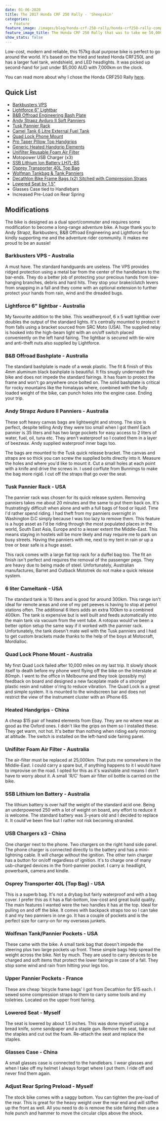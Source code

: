 ```yaml
---
date: 01-06-2020
title: The 2017 Honda CRF 250 Rally - 'Sheepskin'
categories:
  - Feature
feature_image: /images/blog/honda-crf-250-rally/honda-crf250-rally-complete-cover
feature_image_title: The Honda CRF 250 Rally that was to take me 50,000km from Melbourne to London
show_stats: false
---
```

<p>
Low-cost, modern and reliable, this 157kg dual purpose bike is perfect to go around the world. It's based on the tried and tested Honda CRF250L and has a larger fuel tank, windshield, and LED headlights. It was picked up second-hand for just under $5,000 AUD with 7,000km on the clock.
</p>
<p>
You can read more about why I chose the Honda CRF250 Rally <a href="/bikes/2020/05/26/why-the-250-rally/">here</a>.
</p>

<h2>Quick List</h2>

<ul>
  <li>
    <a href="{% post_url 2020-06-05-barkbusters-vps %}">
      Barkbusters VPS
    </a>
  </li>
  <li>
    <a href="{% post_url 2020-06-19-lightforce-lightbar %}">
      Lightforce 6" Lightbar
    </a>
  </li>
  <li>
    <a href="{% post_url 2020-06-24-bb-offroad-bashplate %}">
      B&B Offroad Engineering Bash Plate
    </a>
  </li>
  <li>
    <a href="{% post_url 2020-06-24-andy-strapz-avduro-II %}">
      Andy Strapz Avduro II Soft Panniers
    </a>
  </li>
  <li>
    <a href="{% post_url 2020-06-22-tusk-pannier-rack %}">
      Tusk Pannier Rack
    </a> 
  </li>
  <li>
    <a href="{% post_url 2020-06-16-camel-tank %}">
      Camel Tank 6 Litre External Fuel Tank
    </a>
  </li>
  <li>
    <a href="{% post_url 2020-07-04-quad-lock %}">
      Quad Lock Phone Mount
    </a>
  </li>
  <li>
      <a href="{% post_url 2020-07-05-pro-taper-grips %}">
        Pro Taper Pillow Top Handgrips
      </a>
  </li>
  <li>
    <a href="{% post_url 2020-07-13-heated-handgrips %}">
      Generic Heated Handgrip Elements
    </a>
  </li>
  <li>
    <a href="{% post_url 2020-07-16-foam-air-filter %}">
      Unifilter Reusable Foam Air Filter
    </a>
  </li>
  <li>Motopower USB Charger (x3)</li>
  <li>
    <a href="{% post_url 2020-07-16-lithium-ion-battery %}">
      SSB Lithium Ion Battery LH7L-BS
    </a>
  </li>
  <li>
    <a href="{% post_url 2020-06-03-osprey-transporter %}">
      Osprey Transporter 40L Top Bag
    </a>
  </li>
  <li>
    <a href="{% post_url 2020-07-20-front-tank-panniers %}">
      Wolfman Tankbag & Tank Panniers
    </a>
  </li>
  <li>
    <a href="{% post_url 2020-07-20-front-pannier-pockets %}">
      Decathlon Bike Frame Bags (x2) Sitched with Compression Straps
    </a>
  </li>
  <li>
    <a href="{% post_url 2020-07-14-lowered-seat %}">
      Lowered Seat by 1.5"
    </a>
  </li>
  <li>Glasses Case tied to Handlebars</li>
  <li>Increased Pre-Load on Rear Spring</li>
</ul>

<h2>Modifications</h2>
The bike is designed as a dual sport/commuter and requires some modification to become a long-range adventure bike. A huge thank you to Andy Strapz, Barkbusters, B&B Offroad Engineering and Lightforce for kindly supporting me and the adventure rider community. It makes me proud to be an aussie! 

<h3>Barkbusters VPS - Australia</h3>
<p>
A must have. The standard handguards are useless. The VPS provides ridged protection using a metal bar from the center of the handlebars to the bar-ends. They do a better job of protecting your precious hands from low-hanging branches, debris and hard hits. They stop your brake/clutch levers from snapping in a fall and they come with an optional extension to further protect your hands from rain, wind and the dreaded bugs.
</p>

<h3>Lightforce 6" lightbar - Australia</h3>
<p>
My favourite addition to the bike. This weatherproof, 6 x 5 watt lightbar over doubles the output of the standard lights. It's centrally mounted to protect it from falls using a bracket sourced from SRC Moto (USA). The supplied relay is hooked into the high-beam light with an on/off switch placed conveniently on the left hand fairing. The lightbar is secured with tie-wire and anti-theft nuts also supplied by Lightforce.
</p>

<h3>B&B Offroad Bashplate - Australia</h3>
<p>
The standard bashplate is made of a weak plastic. The fit & finish of this 4mm aluminum black bashplate is beautiful. It fits snugly underneath the bike and does not impede the standard fairings. It has foam to protect the frame and won't go anywhere once bolted on. The solid bashplate is critical for rocky mountains like the himalayas where, combined with the fully loaded weight of the bike, can punch holes into the engine case. Ending your trip.
</p>

<h3>Andy Strapz Avduro II Panniers - Australia</h3>
<p>
These soft heavy canvas bags are lightweight and strong. The size is perfect, despite telling Andy they were too small when I got them! Each pannier is 35 liters and has two large pockets for easy access to 2 liters of water, fuel, oil, tuna etc. They aren't waterproof so I coated them in a layer of beezwax. Andy supplied waterproof inner bags too.
</p>
<p>
The bags are mounted to the Tusk quick release bracket. The canvas and straps are so thick you can screw the supplied bolts directly into it. Measure the holes and where you'd like to mount it. Cut a small holes at each point with a knife and drive the screws in. I used corflute from Bunnings to make the bag more rigid. I cut off the straps that go over the seat.
</p>

<h3>Tusk Pannier Rack - USA</h3>
<p>
The pannier rack was chosen for its quick release system. Removing panniers takes me about 20 minutes and the same to put them back on. It's frustratingly difficult when alone and with a full bags of food or liquid. Time I'd rather spend riding. I had theft from my panniers overnight in Washington D.C simply because I was too lazy to remove them. This feature is a huge asset as I'd be riding through the most populated places in the world, South East Asia, Europe and to a lesser extent the Middle-East. This means staying in hostels will be more likely and may require me to park on busy streets. Having the panniers with me, next to my tent in rain or up a tree or bear safe is a huge asset.
</p>
<p>
This rack comes with a large flat top rack for a duffel bag too. The fit an finish isn't perfect and requires the removal of the passenger pegs. They are heavy due to being made of steel. Unfortunately, Australian manufactures, Barret and Outback Mototrek do not make a quick release system.
</p>

<h3>6 liter Cameltank - USA</h3>
<p>
The standard tank is 10 liters and is good for around 300km. This range isn't ideal for remote areas and one of my pet peeves is having to stop at petrol stations often. The additional 6 liters adds an extra 100km to a combined 400km. The tank is expensive but is well built and feeds automatically into the main tank via vacuum from the vent tube. A rotopax would've been a better option setup the same way if it worked with the pannier rack. Unfortunately, the tank doesn't mate well with the Tusk panniers and I had to get custom brackets made thanks to the help of the boys at Motocraft, Mordialloc.
</p>

<h3>Quad Lock Phone Mount - Australia</h3>
<p>
My first Quad Lock failed after 10,000 miles on my last trip. It slowly shook itself to death before my phone went flying off the bike on the Interstate at 80mph. I went to the office in Melbourne and they took (possibly my) feedback on board and designed a new faceplate made of a stronger plastic resin and rubber o'ring to reduce vibration. The Quad Lock is a great and simple system. It is mounted to the windscreen bar and does not restrict the view of the instrument cluster with an iPhone 6S.
</p>

<h3>Heated Handgrips - China</h3>
<p>
A cheap $15 pair of heated elements from Ebay. They are no where near as good as the Oxford ones. I didn't like the grips on them so I installed these. They get warm, not hot. It's better than nothing when riding early morning at altitude. The switch is installed on the left-hand side fairing panel.
</p>
<h3>Unifilter Foam Air Filter - Australia</h3>
<p>
The air-filter must be replaced at 25,000km. That puts me somewhere in the Middle-East. I could carry a spare but, if anything happens to it I would have to improvise on the road. I opted for this as it's washable and means I don't have to worry about it. A small 'R/C' foam air filter oil bottle is carried on the bike.
</p>
<h3>SSB Lithium Ion Battery - Australia</h3>
<p>
The lithium battery is over half the weight of the standard acid one. Being an underpowered 250 with a lot of weight on board, any effort to reduce it is welcome. The standard battery was 3-years old and I decided to replace it. It could've been fine but I rather not risk becoming stranded. 
</p>
<h3>USB Chargers x3 - China</h3>
<p>
One charger next to the phone. Two chargers on the right hand side panel. The phone charger is connected directly to the battery and has a mini-lightning cable. It will charge without the ignition. The other twin charger has a button for on/off regardless of ignition. It's to charge one of many usb-charged devices in the front-pannier pocket. I carry a: headlight, powerbank, camera and kindle.
</p>
<h3>Osprey Transporter 40L (Top Bag) - USA</h3>
<p>
This is a superb bag. It's not a drybag but fairly waterproof and with a bag cover. I prefer this as it has a flat-bottom, low-cost and great build quality. The main features I wanted were the two handles it has at the top. Ideal for pulling on and off the bike. It comes with backpack straps too so I can take it and my two panniers in one go. It has a couple of pockets and is the perfect size for carry-on for my overseas junkets.
</p>
<h3>Wolfman Tank/Pannier Pockets - USA</h3>
<p>
These came with the bike. A small tank bag that doesn't impede the steering plus two large pockets up front. These simple bags help spread the weight across the bike. Not by much. They are used to carry devices to be charged and soft items that protect the lower fairings in case of a fall. They stop some wind and rain from hitting your legs too.
</p>
<h3>Upper Pannier Pockets - France</h3>
<p>
These are cheap 'bicycle frame bags' I got from Decathlon for $15 each. I sewed some compression straps to them to carry some tools and my toiletries. Located on the upper front fairing.
</p>
<h3>Lowered Seat - Myself</h3>
<p>
The seat is lowered by about 1.5 inches. This was done myself using a bread knife, some sandpaper and a staple gun. Remove the seat, take out the staples and cut out the foam. Re-attach the seat and replace the staples.
</p>
<h3>Glasses Case - China</h3>
<p>
A small glasses case is connected to the handlebars. I wear glasses and when I take off my helmet I always forget where I put them. I ride off and never find them again.
</p>
<h3>Adjust Rear Spring Preload - Myself</h3>
<p>
The stock bike comes with a saggy bottom. You can tighten the pre-load of the rear. This is great for the heavy weight over the rear end and will stiffen up the front as well. All you need to do is remove the side fairing then use a hole punch and hammer to move the circular clips above the shock.
</p>